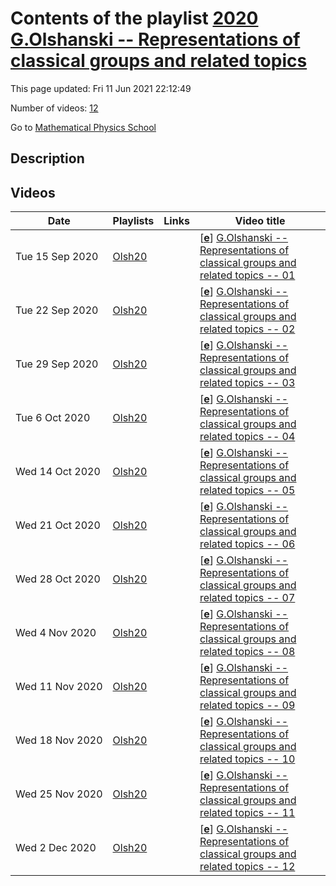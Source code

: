 # Contents of the playlist [2020 G.Olshanski -- Representations of classical groups and related topics](https://www.youtube.com/playlist?list=PLLGkFbxve670ADsVxwRJVunxz2v3ghcOQ)

This page updated: Fri 11 Jun 2021 22:12:49

Number of videos: [12](#videos)

Go to [Mathematical Physics School](../README.md)

## Description



## Videos

|Date|Playlists|Links|Video title|
|---|---|---|---|
| Tue&nbsp;15&nbsp;Sep&nbsp;2020 | [Olsh20](../playlists/Olsh20 "2020 G.Olshanski -- Representations of classical groups and related topics") |  | [[**e**](https://studio.youtube.com/video/NqkreQRriIA/edit "Edit")] [G.Olshanski -- Representations of classical groups and related topics -- 01](https://www.youtube.com/watch?v=NqkreQRriIA&list=PLLGkFbxve670ADsVxwRJVunxz2v3ghcOQ) |
| Tue&nbsp;22&nbsp;Sep&nbsp;2020 | [Olsh20](../playlists/Olsh20 "2020 G.Olshanski -- Representations of classical groups and related topics") |  | [[**e**](https://studio.youtube.com/video/yoE4kZ4mvvo/edit "Edit")] [G.Olshanski -- Representations of classical groups and related topics -- 02](https://www.youtube.com/watch?v=yoE4kZ4mvvo&list=PLLGkFbxve670ADsVxwRJVunxz2v3ghcOQ) |
| Tue&nbsp;29&nbsp;Sep&nbsp;2020 | [Olsh20](../playlists/Olsh20 "2020 G.Olshanski -- Representations of classical groups and related topics") |  | [[**e**](https://studio.youtube.com/video/wps5hkHKn08/edit "Edit")] [G.Olshanski -- Representations of classical groups and related topics -- 03](https://www.youtube.com/watch?v=wps5hkHKn08&list=PLLGkFbxve670ADsVxwRJVunxz2v3ghcOQ) |
| Tue&nbsp;6&nbsp;Oct&nbsp;2020 | [Olsh20](../playlists/Olsh20 "2020 G.Olshanski -- Representations of classical groups and related topics") |  | [[**e**](https://studio.youtube.com/video/2CUPhKrLIi4/edit "Edit")] [G.Olshanski -- Representations of classical groups and related topics -- 04](https://www.youtube.com/watch?v=2CUPhKrLIi4&list=PLLGkFbxve670ADsVxwRJVunxz2v3ghcOQ) |
| Wed&nbsp;14&nbsp;Oct&nbsp;2020 | [Olsh20](../playlists/Olsh20 "2020 G.Olshanski -- Representations of classical groups and related topics") |  | [[**e**](https://studio.youtube.com/video/WOyWS829DpE/edit "Edit")] [G.Olshanski -- Representations of classical groups and related topics -- 05](https://www.youtube.com/watch?v=WOyWS829DpE&list=PLLGkFbxve670ADsVxwRJVunxz2v3ghcOQ) |
| Wed&nbsp;21&nbsp;Oct&nbsp;2020 | [Olsh20](../playlists/Olsh20 "2020 G.Olshanski -- Representations of classical groups and related topics") |  | [[**e**](https://studio.youtube.com/video/gfbkVTQgeK8/edit "Edit")] [G.Olshanski -- Representations of classical groups and related topics -- 06](https://www.youtube.com/watch?v=gfbkVTQgeK8&list=PLLGkFbxve670ADsVxwRJVunxz2v3ghcOQ) |
| Wed&nbsp;28&nbsp;Oct&nbsp;2020 | [Olsh20](../playlists/Olsh20 "2020 G.Olshanski -- Representations of classical groups and related topics") |  | [[**e**](https://studio.youtube.com/video/0YKzW_KJ1vo/edit "Edit")] [G.Olshanski -- Representations of classical groups and related topics -- 07](https://www.youtube.com/watch?v=0YKzW_KJ1vo&list=PLLGkFbxve670ADsVxwRJVunxz2v3ghcOQ) |
| Wed&nbsp;4&nbsp;Nov&nbsp;2020 | [Olsh20](../playlists/Olsh20 "2020 G.Olshanski -- Representations of classical groups and related topics") |  | [[**e**](https://studio.youtube.com/video/102zDqiPIBw/edit "Edit")] [G.Olshanski -- Representations of classical groups and related topics -- 08](https://www.youtube.com/watch?v=102zDqiPIBw&list=PLLGkFbxve670ADsVxwRJVunxz2v3ghcOQ) |
| Wed&nbsp;11&nbsp;Nov&nbsp;2020 | [Olsh20](../playlists/Olsh20 "2020 G.Olshanski -- Representations of classical groups and related topics") |  | [[**e**](https://studio.youtube.com/video/OPhgz8NMo4E/edit "Edit")] [G.Olshanski -- Representations of classical groups and related topics -- 09](https://www.youtube.com/watch?v=OPhgz8NMo4E&list=PLLGkFbxve670ADsVxwRJVunxz2v3ghcOQ) |
| Wed&nbsp;18&nbsp;Nov&nbsp;2020 | [Olsh20](../playlists/Olsh20 "2020 G.Olshanski -- Representations of classical groups and related topics") |  | [[**e**](https://studio.youtube.com/video/SKwUSAcKz5k/edit "Edit")] [G.Olshanski -- Representations of classical groups and related topics -- 10](https://www.youtube.com/watch?v=SKwUSAcKz5k&list=PLLGkFbxve670ADsVxwRJVunxz2v3ghcOQ) |
| Wed&nbsp;25&nbsp;Nov&nbsp;2020 | [Olsh20](../playlists/Olsh20 "2020 G.Olshanski -- Representations of classical groups and related topics") |  | [[**e**](https://studio.youtube.com/video/OZbEGcwzuT0/edit "Edit")] [G.Olshanski -- Representations of classical groups and related topics -- 11](https://www.youtube.com/watch?v=OZbEGcwzuT0&list=PLLGkFbxve670ADsVxwRJVunxz2v3ghcOQ) |
| Wed&nbsp;2&nbsp;Dec&nbsp;2020 | [Olsh20](../playlists/Olsh20 "2020 G.Olshanski -- Representations of classical groups and related topics") |  | [[**e**](https://studio.youtube.com/video/oX00t9xMPoM/edit "Edit")] [G.Olshanski -- Representations of classical groups and related topics -- 12](https://www.youtube.com/watch?v=oX00t9xMPoM&list=PLLGkFbxve670ADsVxwRJVunxz2v3ghcOQ) |
